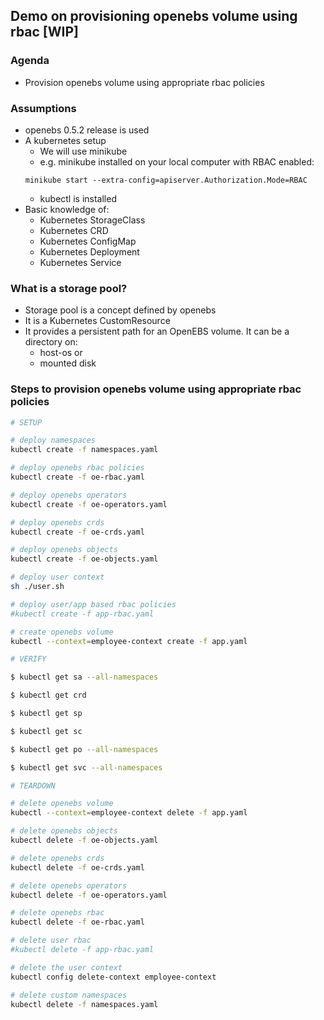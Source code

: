 ## Demo on provisioning openebs volume using rbac [WIP]

### Agenda
- Provision openebs volume using appropriate rbac policies

### Assumptions
- openebs 0.5.2 release is used
- A kubernetes setup
  - We will use minikube
  - e.g. minikube installed on your local computer with RBAC enabled:
  ```
  minikube start --extra-config=apiserver.Authorization.Mode=RBAC
  ```
  - kubectl is installed
- Basic knowledge of:
  - Kubernetes StorageClass
  - Kubernetes CRD
  - Kubernetes ConfigMap
  - Kubernetes Deployment
  - Kubernetes Service

### What is a storage pool?
- Storage pool is a concept defined by openebs
- It is a Kubernetes CustomResource
- It provides a persistent path for an OpenEBS volume. It can be a directory on:
  - host-os or
  - mounted disk

### Steps to provision openebs volume using appropriate rbac policies

```bash
# SETUP

# deploy namespaces
kubectl create -f namespaces.yaml

# deploy openebs rbac policies
kubectl create -f oe-rbac.yaml

# deploy openebs operators
kubectl create -f oe-operators.yaml

# deploy openebs crds
kubectl create -f oe-crds.yaml

# deploy openebs objects
kubectl create -f oe-objects.yaml

# deploy user context
sh ./user.sh

# deploy user/app based rbac policies
#kubectl create -f app-rbac.yaml

# create openebs volume
kubectl --context=employee-context create -f app.yaml

# VERIFY

$ kubectl get sa --all-namespaces

$ kubectl get crd

$ kubectl get sp

$ kubectl get sc

$ kubectl get po --all-namespaces

$ kubectl get svc --all-namespaces

# TEARDOWN

# delete openebs volume
kubectl --context=employee-context delete -f app.yaml

# delete openebs objects
kubectl delete -f oe-objects.yaml

# delete openebs crds
kubectl delete -f oe-crds.yaml

# delete openebs operators
kubectl delete -f oe-operators.yaml

# delete openebs rbac
kubectl delete -f oe-rbac.yaml

# delete user rbac
#kubectl delete -f app-rbac.yaml

# delete the user context
kubectl config delete-context employee-context

# delete custom namespaces
kubectl delete -f namespaces.yaml
```
